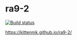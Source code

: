 # ra9-2
[![Build status](https://ci.appveyor.com/api/projects/status/u4b2bc6iy1pmt60c?svg=true)](https://ci.appveyor.com/project/Kittennik65959/ra9-2)


https://kittennik.github.io/ra9-2/
